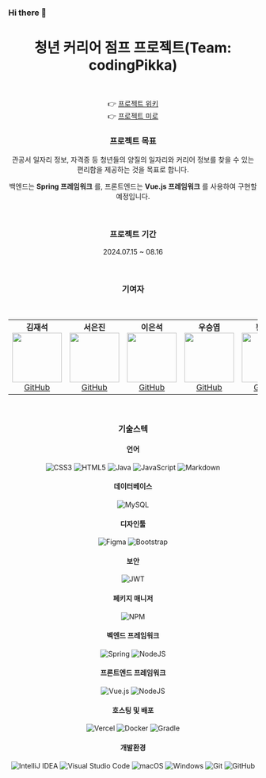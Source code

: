 ### Hi there 👋


<H1 align="center"> 청년 커리어 점프 프로젝트(Team: codingPikka)</H1>
<br>
<div align="center">

👉 [프로젝트 위키]() <br>
👉 [프로젝트 미로](https://miro.com/welcomeonboard/YTREazNlSkVzMXB3TG5KYjRMZjBpd3V0bUVIcHRrR3hMNFFqU3FSRW5pM3ZNS01GVU9qaUwwcWo5aExBTTFlb3wzNDU4NzY0NTcxMjc0MDY4MjQ2fDI=?share_link_id=377827693780)
<br>
  <h3>프로젝트 목표</h3>
  <p> 관공서 일자리 정보, 자격증 등 청년들의 양질의 일자리와 커리어 정보를 찾을 수 있는 편리함을 제공하는 것을 목표로 합니다.</p> 
  <p>백엔드는 <strong>Spring 프레임워크</strong> 를, 프론트엔드는 <strong>Vue.js 프레임워크</strong> 를 사용하여 구현할 예정입니다.</p>
  <br>
  <h3>프로젝트 기간</h3>
  <p>2024.07.15 ~ 08.16</p>
  <br>
  <h3 align="center">기여자</h3>
  <br>
  <table>
    <tr>
      <td align="center">
        <strong>김재석</strong><br>
        <img src="https://avatars.githubusercontent.com/kimjaesuk" width="100" height="100"><br>
        <a href="https://github.com/kimjaesuk">GitHub</a>
      </td>
      <td align="center">
        <strong>서은진</strong><br>
        <img src="https://avatars.githubusercontent.com/jinnyjinny12" width="100" height="100"><br>
        <a href="https://github.com/jinnyjinny12">GitHub</a>
      </td>
      <td align="center">
        <strong>이은석</strong><br>
        <img src="https://avatars.githubusercontent.com/Mokalat" width="100" height="100"><br>
        <a href="https://github.com/Mokalat">GitHub</a>
      </td>
      <td align="center">
        <strong>우승엽</strong><br>
        <img src="https://avatars.githubusercontent.com/wooseungyeop" width="100" height="100"><br>
        <a href="https://github.com/wooseungyeop">GitHub</a>
      </td>
         <td align="center">
        <strong>황정한</strong><br>
        <img src="https://avatars.githubusercontent.com/hwangjeonghan" width="100" height="100"><br>
        <a href="https://github.com/hwangjeonghan">GitHub</a>
      </td>
    </tr>
  </table>
  <br>
  <h3>기술스텍</h3>
  <h4>언어</h4>

![CSS3](https://img.shields.io/badge/css3-%231572B6.svg?style=for-the-badge&logo=css3&logoColor=white)
![HTML5](https://img.shields.io/badge/html5-%23E34F26.svg?style=for-the-badge&logo=html5&logoColor=white)
![Java](https://img.shields.io/badge/java-%23ED8B00.svg?style=for-the-badge&logo=openjdk&logoColor=white)
![JavaScript](https://img.shields.io/badge/javascript-%23323330.svg?style=for-the-badge&logo=javascript&logoColor=%23F7DF1E)
![Markdown](https://img.shields.io/badge/markdown-%23000000.svg?style=for-the-badge&logo=markdown&logoColor=white)
  
  <h4>데이터베이스</h4>
  
![MySQL](https://img.shields.io/badge/mysql-4479A1.svg?style=for-the-badge&logo=mysql&logoColor=white)

  <h4>디자인툴</h4>
  
![Figma](https://img.shields.io/badge/figma-%23F24E1E.svg?style=for-the-badge&logo=figma&logoColor=white)
![Bootstrap](https://img.shields.io/badge/bootstrap-%238511FA.svg?style=for-the-badge&logo=bootstrap&logoColor=white)

  <h4>보안</h4>
  
![JWT](https://img.shields.io/badge/JWT-black?style=for-the-badge&logo=JSON%20web%20tokens)

  <h4>페키지 매니저</h4>
  
![NPM](https://img.shields.io/badge/NPM-%23CB3837.svg?style=for-the-badge&logo=npm&logoColor=white)

  <h4>벡엔드 프레임워크</h4>
  
![Spring](https://img.shields.io/badge/spring-%236DB33F.svg?style=for-the-badge&logo=spring&logoColor=white)
![NodeJS](https://img.shields.io/badge/node.js-6DA55F?style=for-the-badge&logo=node.js&logoColor=white)

  <h4>프론트엔드 프레임워크</h4>
  
![Vue.js](https://img.shields.io/badge/vuejs-%2335495e.svg?style=for-the-badge&logo=vuedotjs&logoColor=%234FC08D)
![NodeJS](https://img.shields.io/badge/node.js-6DA55F?style=for-the-badge&logo=node.js&logoColor=white)

  <h4>호스팅 및 배포</h4>

![Vercel](https://img.shields.io/badge/vercel-%23000000.svg?style=for-the-badge&logo=vercel&logoColor=white)
![Docker](https://img.shields.io/badge/docker-%230db7ed.svg?style=for-the-badge&logo=docker&logoColor=white)
![Gradle](https://img.shields.io/badge/Gradle-02303A.svg?style=for-the-badge&logo=Gradle&logoColor=white)

  <h4>개발환경</h4>

![IntelliJ IDEA](https://img.shields.io/badge/IntelliJIDEA-000000.svg?style=for-the-badge&logo=intellij-idea&logoColor=white)
![Visual Studio Code](https://img.shields.io/badge/Visual%20Studio%20Code-0078d7.svg?style=for-the-badge&logo=visual-studio-code&logoColor=white)
![macOS](https://img.shields.io/badge/mac%20os-000000?style=for-the-badge&logo=macos&logoColor=F0F0F0)
![Windows](https://img.shields.io/badge/Windows-0078D6?style=for-the-badge&logo=windows&logoColor=white)
![Git](https://img.shields.io/badge/git-%23F05033.svg?style=for-the-badge&logo=git&logoColor=white)
![GitHub](https://img.shields.io/badge/github-%23121011.svg?style=for-the-badge&logo=github&logoColor=white)
</div>
